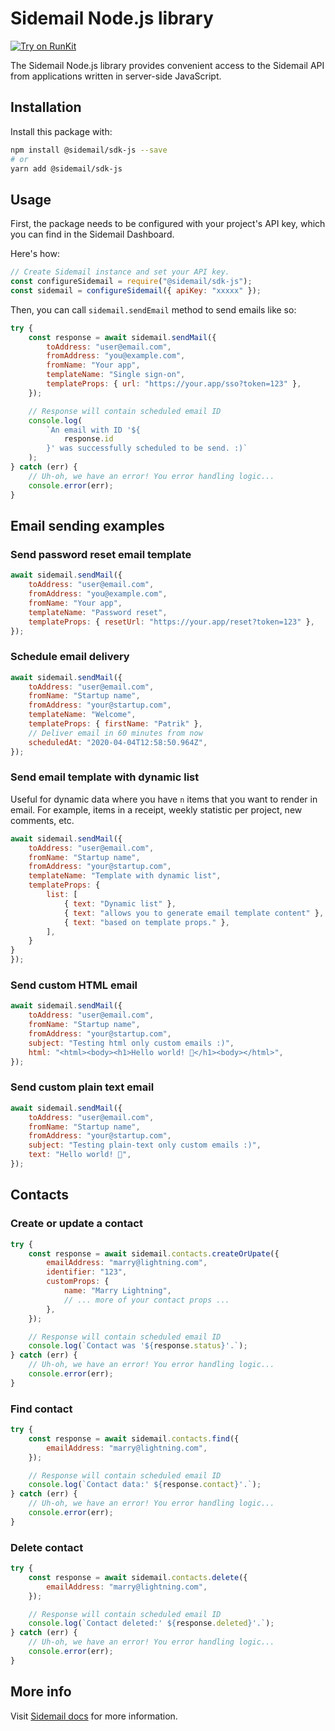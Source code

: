 # Sidemail Node.js library

[![Try on RunKit](https://badgen.net/badge/try%20on%20runkit/sidemail/0090f0)](https://npm.runkit.com/@sidemail/sdk-js)

The Sidemail Node.js library provides convenient access to the Sidemail API from applications written in server-side JavaScript.

## Installation

Install this package with:

```sh
npm install @sidemail/sdk-js --save
# or
yarn add @sidemail/sdk-js
```

## Usage

First, the package needs to be configured with your project's API key, which you can find in the Sidemail Dashboard.

Here's how:

```javascript
// Create Sidemail instance and set your API key.
const configureSidemail = require("@sidemail/sdk-js");
const sidemail = configureSidemail({ apiKey: "xxxxx" });
```

Then, you can call `sidemail.sendEmail` method to send emails like so:

```javascript
try {
	const response = await sidemail.sendMail({
		toAddress: "user@email.com",
		fromAddress: "you@example.com",
		fromName: "Your app",
		templateName: "Single sign-on",
		templateProps: { url: "https://your.app/sso?token=123" },
	});

	// Response will contain scheduled email ID
	console.log(
		`An email with ID '${
			response.id
		}' was successfully scheduled to be send. :)`
	);
} catch (err) {
	// Uh-oh, we have an error! You error handling logic...
	console.error(err);
}
```

## Email sending examples

### Send password reset email template

```javascript
await sidemail.sendMail({
	toAddress: "user@email.com",
	fromAddress: "you@example.com",
	fromName: "Your app",
	templateName: "Password reset",
	templateProps: { resetUrl: "https://your.app/reset?token=123" },
});
```

### Schedule email delivery

```javascript
await sidemail.sendMail({
	toAddress: "user@email.com",
	fromName: "Startup name",
	fromAddress: "your@startup.com",
	templateName: "Welcome",
	templateProps: { firstName: "Patrik" },
	// Deliver email in 60 minutes from now
	scheduledAt: "2020-04-04T12:58:50.964Z",
});
```

### Send email template with dynamic list

Useful for dynamic data where you have `n` items that you want to render in email. For example, items in a receipt, weekly statistic per project, new comments, etc.

```javascript
await sidemail.sendMail({
	toAddress: "user@email.com",
	fromName: "Startup name",
	fromAddress: "your@startup.com",
	templateName: "Template with dynamic list",
	templateProps: {
		list: [
			{ text: "Dynamic list" },
			{ text: "allows you to generate email template content" },
			{ text: "based on template props." },
		],
	}
}
});
```

### Send custom HTML email

```javascript
await sidemail.sendMail({
	toAddress: "user@email.com",
	fromName: "Startup name",
	fromAddress: "your@startup.com",
	subject: "Testing html only custom emails :)",
	html: "<html><body><h1>Hello world! 👋</h1><body></html>",
});
```

### Send custom plain text email

```javascript
await sidemail.sendMail({
	toAddress: "user@email.com",
	fromName: "Startup name",
	fromAddress: "your@startup.com",
	subject: "Testing plain-text only custom emails :)",
	text: "Hello world! 👋",
});
```

## Contacts

### Create or update a contact

```javascript
try {
	const response = await sidemail.contacts.createOrUpate({
		emailAddress: "marry@lightning.com",
		identifier: "123",
		customProps: {
			name: "Marry Lightning",
			// ... more of your contact props ...
		},
	});

	// Response will contain scheduled email ID
	console.log(`Contact was '${response.status}'.`);
} catch (err) {
	// Uh-oh, we have an error! You error handling logic...
	console.error(err);
}
```

### Find contact

```javascript
try {
	const response = await sidemail.contacts.find({
		emailAddress: "marry@lightning.com",
	});

	// Response will contain scheduled email ID
	console.log(`Contact data:' ${response.contact}'.`);
} catch (err) {
	// Uh-oh, we have an error! You error handling logic...
	console.error(err);
}
```

### Delete contact

```javascript
try {
	const response = await sidemail.contacts.delete({
		emailAddress: "marry@lightning.com",
	});

	// Response will contain scheduled email ID
	console.log(`Contact deleted:' ${response.deleted}'.`);
} catch (err) {
	// Uh-oh, we have an error! You error handling logic...
	console.error(err);
}
```

## More info

Visit [Sidemail docs](https://sidemail.io/docs/) for more information.

